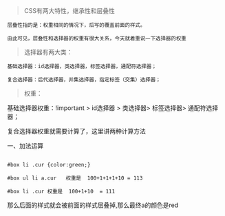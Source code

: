 > CSS有两大特性，继承性和层叠性 

    层叠性指的是：权重相同的情况下，后写的覆盖前面的样式。

    由此可见，层叠性和选择器的权重有很大关系，今天就着重说一下选择器的权重 

> 选择器有两大类：

    基础选择器：id选择器，类选择器，标签选择器，通配符选择器；  

    复合选择器：后代选择器，并集选择器，指定标签（交集）选择器；

> 权重：

基础选择器权重：!important > id选择器 > 类选择器> 标签选择器> 通配符选择器；

复合选择器权重就需要计算了，这里讲两种计算方法

一、加法运算 


``` #box ul li a.cur  {color:red;}

#box li .cur {color:green;}

#box ul li a.cur   权重是  100+1+1+1+10 = 113

#box li .cur 权重是  100+1+10  = 111   
```

那么后面的样式就会被前面的样式层叠掉,那么最终a的颜色是red

